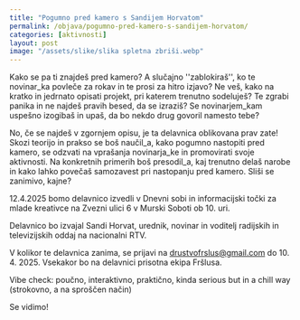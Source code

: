 ```yaml
---
title: "Pogumno pred kamero s Sandijem Horvatom"
permalink: /objava/pogumno-pred-kamero-s-sandijem-horvatom/
categories: [aktivnosti]
layout: post
image: "/assets/slike/slika spletna zbriši.webp"
---
```


Kako se pa ti znajdeš pred kamero? A slučajno ''zablokiraš'', ko te novinar_ka povleče za rokav in te prosi za hitro izjavo? Ne veš, kako na kratko in jedrnato opisati projekt, pri katerem trenutno sodeluješ? Te zgrabi panika in ne najdeš pravih besed, da se izraziš? Se novinarjem_kam uspešno izogibaš in upaš, da bo nekdo drug govoril namesto tebe?

No, če se najdeš v zgornjem opisu, je ta delavnica oblikovana prav zate! Skozi teorijo in prakso se boš naučil_a, kako pogumno nastopiti pred kamero, se odzvati na vprašanja novinarja_ke in promovirati svoje aktivnosti. Na konkretnih primerih boš presodil_a, kaj trenutno delaš narobe in kako lahko povečaš samozavest pri nastopanju pred kamero. Sliši se zanimivo, kajne?

12.4.2025 bomo delavnico izvedli v Dnevni sobi in informacijski točki za mlade kreativce na Zvezni ulici 6 v Murski Soboti ob 10. uri.

Delavnico bo izvajal Sandi Horvat, urednik, novinar in voditelj radijskih in televizijskih oddaj na nacionalni RTV.

V kolikor te delavnica zanima, se prijavi na drustvofrslus@gmail.com do 10. 4. 2025. Vsekakor bo na delavnici prisotna ekipa Fršlusa.

Vibe check: poučno, interaktivno, praktično, kinda serious but in a chill way (strokovno, a na sproščen način)

Se vidimo!
